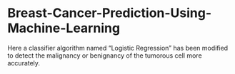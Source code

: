 # Breast-Cancer-Prediction-Using-Machine-Learning
Here a classifier algorithm named “Logistic Regression” has been modified to detect the malignancy or benignancy of the tumorous cell more accurately.
